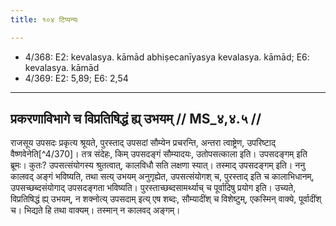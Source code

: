 ```yaml
---
title: १०४ टिप्पन्यः

---
```

- 4/368: E2: kevalasya. kāmād abhiṣecanīyasya kevalasya. kāmād; E6: kevalasya. kāmād
- 4/369: E2: 5,89; E6: 2,54

____________________________________________


## प्रकरणाविभागे च विप्रतिषिद्धं ह्य् उभयम् // MS_४,४.५ //

राजसूय उपसदः प्रकृत्य श्रूयते, पुरस्ताद् उपसदां सौम्येन प्रचरन्ति, अन्तरा त्वाष्ट्रेण, उपरिष्टाद् वैष्णवेनेति[^4/370]। तत्र संदेहः, किम् उपसदङ्गं सौम्यादयः, उतोपसत्काला इति। उपसदङ्गम् इति ब्रूमः। कुतः? उपसत्संयोगस्य श्रुतत्वात्, कालविधौ सति लक्षणा स्यात्। तस्माद् उपसदङ्गम् इति।
ननु कालवद् अङ्गं भविष्यति, तथा सत्य् उभयम् अनुगृह्येत, उपसत्संयोगश् च, पुरस्ताद् इति च कालाभिधानम्, उपसच्छब्दसंयोगाद् उपसदङ्गता भविष्यति। पुरस्ताच्छब्दसामर्थ्याच् च पूर्वादिषु प्रयोग इति। उच्यते, विप्रतिषिद्धं ह्य् उभयम्, न शक्नोत्य् उपसदाम् इत्य् एष शब्दः, सौम्यादींश् च विशेष्टुम्, एकस्मिन् वाक्ये, पूर्वादींश् च। भिद्यते हि तथा वाक्यम्। तस्मान् न कालवद् अङ्गम्।
